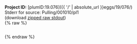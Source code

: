 **Project ID:** [plumID:19.076]({{ '/' | absolute_url }}eggs/19/076/)  
Stderr for source:  Pulling/001010/pl1   
(download [zipped raw stdout](pl1.plumed.stdout.txt.zip))  
{% raw %}
<pre>
</pre>
{% endraw %}
